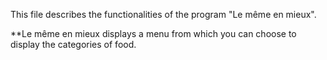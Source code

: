 This file describes the functionalities of the program "Le même en mieux".

**Le même en mieux displays a menu from which you can choose to display the categories of food.
